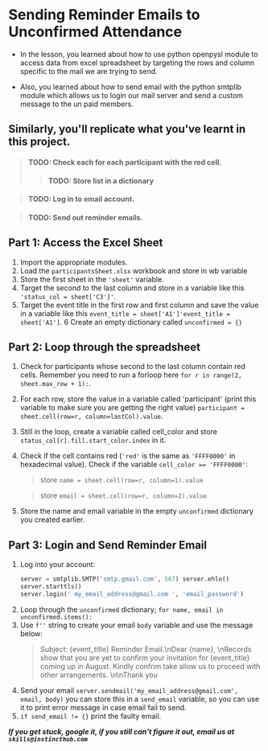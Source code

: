 # Sending Reminder Emails to Unconfirmed Attendance 

- In the lesson, you learned about how to use python openpysl module to access data from excel spreadsheet by targeting the rows and column specific to the mail we are trying to send.

- Also, you learned about how to send email with the python smtplib module which allows us to login our mail server and send a custom message to the un paid members.

## Similarly, you'll replicate what you've learnt in this project. 

>#### TODO: Check each for each participant with the red cell.
> >#### TODO: Store list in a dictionary

>#### TODO: Log in to email account.

>#### TODO: Send out reminder emails.


## Part 1: Access the Excel Sheet
1. Import the appropriate modules. 
2. Load the ```participantsSheet.xlsx``` workbook and store in wb variable
3. Store the first sheet in the ```'sheet'``` variable. 
4. Target the second to the last column and store in a variable like this ``'status_col = sheet['C3']'``.
5. Target the event title in the first row and first column and save the value in a variable like this ``event_title = sheet['A1']'event_title = sheet['A1']``. 
6 Create an empty dictionary called ``unconfirmed = {}``
   
## Part 2: Loop through the spreadsheet
1. Check for participants whose second to the last column contain red cells. Remember you need to run a forloop here ``for r in range(2, sheet.max_row + 1):``.
2. For each row, store the value in a variable called 'participant' (print this variable to make sure you are getting the right value) ``participant = sheet.cell(row=r, column=lastCol).value``. 
3. Still in the loop, create a variable called cell_color and store ``status_col[r].fill.start_color.index`` in it. 
4. Check if the cell contains red (``'red'`` is the same as ``'FFFF0000'`` in hexadecimal value). Check if the variable ``cell_color == 'FFFF0000'``: 
   >store ``name = sheet.cell(row=r, column=1).value``
   
   >store ``email = sheet.cell(row=r, column=2).value``

5. Store the name and email variable in the empty ``unconfirmed`` dictionary you created earlier. 

## Part 3: Login and Send Reminder Email
1. Log into your account:
   ```python
   server = smtplib.SMTP('smtp.gmail.com', 587) server.ehlo()
   server.starttls()
   server.login(' my_email_address@gmail.com ', 'email_password')
   ```
2. Loop through the ``unconfirmed`` dictionary; ``for name, email in unconfirmed.items():``
3. Use ``f''`` string to create your email ``body`` variable and use the message below:
    > Subject: {event_title} Reminder Email.\nDear {name}, \nRecords show that you are yet to confirm your invitation for {event_title} coming up in August. Kindly confrim take allow us to proceed with other arrangements. \n\nThank you 
4. Send your email ``server.sendmail('my_email_address@gmail.com', email, body)`` you can store  this in a ``send_email`` variable, so you can use it to print error message in case email fail to send.
5. ``if send_email != {}`` print the faulty email.


***If you get stuck, google it, if you still can't figure it out, email us at ``skills@instincthub.com``***


